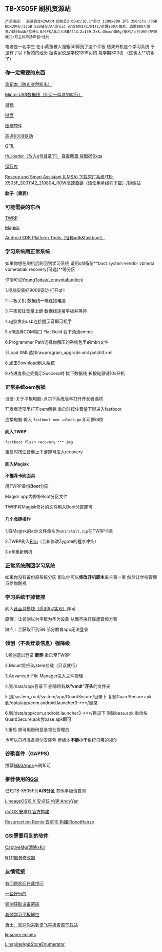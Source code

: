 ## TB-X505F 刷机资源站

`产品描述:  高通骁龙429ARM 四核芯2.0GHz/10.1"英寸 1280x800 IPS 350nits /3GB DDR3内存/32GB SSD储存/Android 9/双频WIFI/WIFI/前置200万像素，后置800万像素/4850mAh/蓝牙4.0/GPS/北斗/USB/243.2x169.2x8.45mm/480g/塑料/人脸识别/护眼模式/双立体声扬声器+杜比`

笔者是一名学生 在小黄鱼被人强塞50得到了这个平板 结果开机是个学习系统 于是有了以下折腾的经历 据卖家说是学校1299买的 每学期300块 （这也太**坑爹了）

### 你一定需要的东西

[笔记本（防止突然断电）](https://item.jd.com/70239970489.html)

[Micro-USB数据线（别买一两块的就行）](https://s.taobao.com/search?q=Micro-USB)

[鼠标](https://s.taobao.com/search?q=%E9%BC%A0%E6%A0%87)

[键盘](https://s.taobao.com/search?q=%E9%94%AE%E7%9B%98)

[压缩软件](https://www.7-zip.org/)

[高通9008驱动](https://www.baidu.com/baidu?wd=%E9%AB%98%E9%80%9A9008%E9%A9%B1%E5%8A%A8%E5%AE%89%E8%A3%85%E6%95%99%E7%A8%8B)

[QFIL](https://qfiltool.com/)

[fh_loader（放入qfil目录下）](https://mega.nz/file/IolkFLqb#0RiKIfwDKeBTklICTpwKnLQ-kDMVL3LPHoB8fFxJHPQ) [百毒网盘 提取码6xqa](https://pan.baidu.com/s/14tCaBmtVVsjWP_Ym-d931g?pwd=6xqa)

[运行库](https://www.ghxi.com/yxkhj.html)

[Rescue and Smart Assistant (LMSA) 下载原厂系统](https://download.lenovo.com/lsa/Releases/Rescue_and_Smart_Assistant_v5.9.2.4_prod_setup.exe)/[TB-X505F_S001142_210804_ROW高速直链（请使用单线程下载）](https://service-jg4dbh40-1309432354.hk.apigw.tencentcs.com/release/SCFOnedriveIndex-1643191796/OD01/Firmware/Lenovo%20TB-X505F/TB-X505F_S001142_210804_ROW.zip)/[镜像站](https://mirrors.lolinet.com/)

**脑子（重要）**

### 可能需要的东西

[TWRP](https://forum.xda-developers.com/t/recovery-tb-x505f-unofficial-twrp-3-6-x-for-lenovo-tab-m10-hd.4211221/)

[Magisk](https://github.com/topjohnwu/Magisk/releases/)

[Android SDK Platform Tools（俗称adb&fastboot）](https://developer.android.google.cn/studio/releases/platform-tools?hl=zh-cn)

### 学习系统刷正常系统

如果你想在刷机后刷回到学习系统 请用qfil备份**boot system vendor vbmeta vbmetabak recovery(可选)**等分区

详情可见[YoungToday/Lenovotabunlock](https://github.com/YoungToday/Lenovotabunlock)

1.电脑安装好9008驱动 打开qfil

2.平板关机 数据线一端连接电脑

3.平板按住音量上键 数据线连接平板并等待

4.电脑发出usb连接提示音即可松手

5.qfil选择COM端口 Flat Build 右下角选emmc

6.Programmer Path选择你解压的系统包里的mbn文件

7.Load XML选择rawprogram_upgrade.xml patch0.xml

8.点击Download刷入系统

9.待进度条走完提示Success时 拔下数据线 长按电源键10s开机

### 正常系统oem解锁

设置-关于平板电脑-点四下系统版本打开开发者选项

开发者选项里打开oem解锁 重启时按住音量下键进入fastboot

连接电脑 输入 `fastboot oem unlock-go` 即可解bl锁

#### 刷入TWRP

`fastboot flash recovery ***.img`

重启时按住音量上下键即可进入recovery

#### 刷入Magisk

**不推荐卡刷面具**

用TWRP备份**Boot**分区

Magisk app内修补Boot分区文件

TWRP将Magisk修补的文件刷入Boot分区即可

#### 几个救砖操作

1.将Magisk的apk文件命名为`uninstall.zip`在TWRP卡刷

2.TWRP刷入[Riru](https://github.com/RikkaApps/Riru/releases)（会和修改Zygote的程序冲突）

3.qfil重新刷机

### 正常系统刷回学习系统

如果你没有备份原系统分区 那么你可以**修改开机脚本**来卡第一屏 然后让学校管理员给你刷机

### 学习系统干掉管控

刷入[此面具模块（感谢th7实现）](https://github.com/KuzeKumiko/Lenovo_tb_x505f_StudyNM/raw/main/%5B%E6%A8%A1%E5%9D%97%5D%E4%BC%AA%E8%A3%85%E6%9C%BA%E5%9E%8B%E4%B8%BA%E5%8D%8E%E4%B8%BAMatePad%2011_v2_th7.zip)即可

原理：让领创以为平板为华为设备 从而不执行联想管控方案

缺点：会获取不到SN 部分教育app无法登录

### 领创（不丢登录信息）强降级

1.领创退出登录 **断网** 重启至TWRP

2.Mount里把System挂载（只读就行）

3.Advanced-File Manager进入文件管理

4.到/data/app/目录下 删除所有**以"vmdl"开头**的文件夹

5.到/system_root/system/app/GuardSecure/目录下 复制GuardSecure.apk到/data/app/com.android.launcher3-***/目录

6.到/data/app/com.android.launcher3-***/目录下 删除base.apk 重命名GuardSecure.apk为base.apk即可

7.重启 即可用密码登录领创管理员

也可以自行准备领创安装包 但版本**不能小于**系统自带的领创

### 谷歌套件（GAPPS）

推荐[NikGApps](https://nikgapps.com/)卡刷即可

### 推荐使用的[GSI](https://github.com/phhusson/treble_experimentations/wiki/Generic-System-Image-%28GSI%29-list)

已知TB-X505F为**A/B分区** 其他平板请自测

[LineageOS19.X 安卓12 构建:AndyYan](https://sourceforge.net/projects/andyyan-gsi/files/lineage-19.x/)

[dotOS 安卓11 官方构建](https://www.droidontime.com/devices/arm64)

[Resurrection Remix 安卓10 构建:RobotHanzo](https://sourceforge.net/projects/resurrection-remix-q-gsi/files/)

### GSI需要用到的软件

[CaptiveMgr清除x和!](https://www.coolapk.com/apk/tech.evlsoc.captivemgr) 

[NTP服务修改器](https://www.coolapk.com/apk/org.starx_software_lab.ntp_server_changer)

### 友情链接

[有问题欢迎在此提问](https://www.baidu.com/)

[一些好玩的](https://github.com/KuzeKumiko/Lenovo_tb_x505f_StudyNM)

[领创获取设备密码](https://github.com/KuzeKumiko/Lenovo_tb_x505f_StudyNM/raw/main/getpwd.exe)

[其他学习平板解控](https://github.com/YoungToday/rc)

[勇士，欢迎你来到讯飞平板资源下载站](https://magisk-root.github.io/)

[linspirer eploits](https://github.com/YoungToday/lspirer-vulnexp)

[LinspirerAppStoreEnumerator](https://github.com/F-Unction/LinspirerAppStoreEnumerator)
